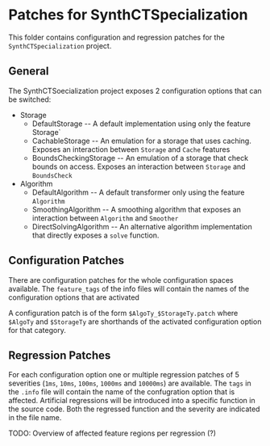 # Patches for SynthCTSpecialization

This folder contains configuration and regression patches for the `SynthCTSpecialization` project.

## General

The SynthCTSoecialization project exposes 2 configuration options that can be switched:

- Storage
    - DefaultStorage -- A default implementation using only the feature Storage`
    - CachableStorage -- An emulation for a storage that uses caching. Exposes an interaction between `Storage` and `Cache` features
    - BoundsCheckingStorage -- An emulation of a storage that check bounds on access. Exposes an interaction between `Storage` and `BoundsCheck`
- Algorithm
    - DefaultAlgorithm -- A default transformer only using the feature `Algorithm`
    - SmoothingAlgorithm -- A smoothing algorithm that exposes an interaction between `Algorithm` and `Smoother`
    - DirectSolvingAlgorithm -- An alternative algorithm implementation that directly exposes a `solve` function.
## Configuration Patches

There are configuration patches for the whole configuration spaces available. The `feature_tags` of the info files will contain the names of the configuration options that are activated

A configuration patch is of the form `$AlgoTy_$StorageTy.patch` where `$AlgoTy` and `$StorageTy` are shorthands of the activated configuration option for that category.

## Regression Patches

For each configuration option one or multiple regression patches of 5 severities (`1ms`, `10ms`, `100ms`, `1000ms` and `10000ms`) are available.
The `tags` in the `.info` file will contain the name of the confugration option that is affected. Artificial regressions will be introduced into a specific function in the source code.
Both the regressed function and the severity are indicated in the file name.

TODO: Overview of affected feature regions per regression (?)
